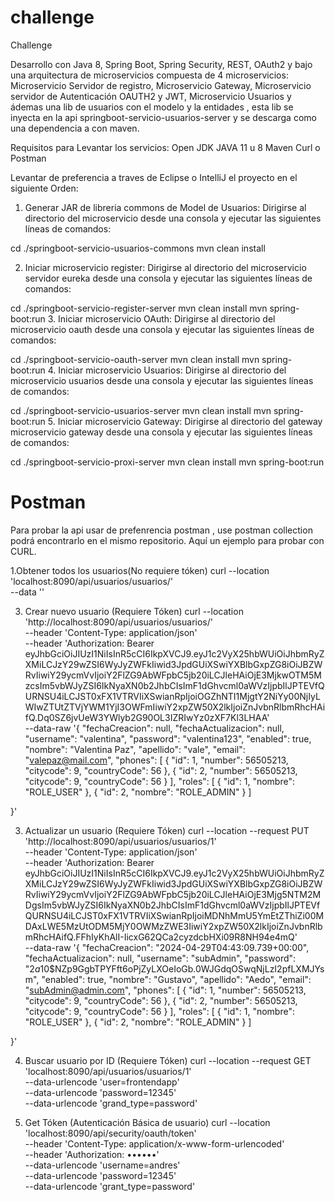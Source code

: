 # challenge
Challenge 

Desarrollo con Java 8, Spring Boot, Spring Security, REST, OAuth2 y bajo una arquitectura de microservicios compuesta de 4 microservicios: Microservicio Servidor de registro, Microservicio  Gateway, Microservicio servidor de Autenticación OAUTH2 y JWT, Microservicio Usuarios y ádemas una lib de usuarios con el modelo y la entidades , esta lib se inyecta en la api springboot-servicio-usuarios-server y se descarga como una dependencia a con maven.

Requisitos para Levantar los servicios:
Open JDK JAVA 11 u 8
Maven
Curl o Postman

Levantar de preferencia a traves de Eclipse o IntelliJ el proyecto en el siguiente Orden:
1. Generar JAR de libreria commons de Model de Usuarios:
Dirigirse al directorio del microservicio desde una consola y ejecutar las siguientes líneas de comandos:

cd ./springboot-servicio-usuarios-commons
mvn clean install

2. Iniciar microservicio register:
Dirigirse al directorio del microservicio servidor eureka desde una consola y ejecutar las siguientes líneas de comandos:

cd ./springboot-servicio-register-server
mvn clean install
mvn spring-boot:run
3. Iniciar microservicio OAuth:
Dirigirse al directorio del microservicio oauth desde una consola y ejecutar las siguientes líneas de comandos:

cd ./springboot-servicio-oauth-server
mvn clean install
mvn spring-boot:run
4. Iniciar microservicio Usuarios:
Dirigirse al directorio del microservicio usuarios desde una consola y ejecutar las siguientes líneas de comandos:

cd ./springboot-servicio-usuarios-server
mvn clean install
mvn spring-boot:run
5. Iniciar microservicio Gateway:
Dirigirse al directorio del gateway microservicio gateway desde una consola y ejecutar las siguientes líneas de comandos:

cd ./springboot-servicio-proxi-server
mvn clean install
mvn spring-boot:run

# Postman

Para probar la api usar de prefenrencia postman , use postman collection podrá encontrarlo en el mismo repositorio. Aquí un ejemplo para probar con CURL.

1.Obtener todos los usuarios(No requiere tóken)
  curl --location 'localhost:8090/api/usuarios/usuarios/' \
--data ''

3. Crear nuevo usuario (Requiere Tóken)
  curl --location 'http://localhost:8090/api/usuarios/usuarios/' \
--header 'Content-Type: application/json' \
--header 'Authorization: Bearer eyJhbGciOiJIUzI1NiIsInR5cCI6IkpXVCJ9.eyJ1c2VyX25hbWUiOiJhbmRyZXMiLCJzY29wZSI6WyJyZWFkIiwid3JpdGUiXSwiYXBlbGxpZG8iOiJBZWRvIiwiY29ycmVvIjoiY2FlZG9AbWFpbC5jb20iLCJleHAiOjE3MjkwOTM5MzcsIm5vbWJyZSI6IkNyaXN0b2JhbCIsImF1dGhvcml0aWVzIjpbIlJPTEVfQURNSU4iLCJST0xFX1VTRVIiXSwianRpIjoiOGZhNTI1MjgtY2NiYy00NjIyLWIwZTUtZTVjYWM1YjI3OWFmIiwiY2xpZW50X2lkIjoiZnJvbnRlbmRhcHAifQ.Dq0SZ6jvUeW3YWlyb2G90OL3IZRIwYz0zXF7Kl3LHAA' \
--data-raw '{
    "fechaCreacion": null,
    "fechaActualizacion": null,
    "username": "valentina",
    "password": "valentina123",
    "enabled": true,
    "nombre": "Valentina Paz",
    "apellido": "vale",
    "email": "valepaz@mail.com",
    "phones": [
        { 
            "id": 1,
            "number": 56505213,
            "citycode": 9,
            "countryCode": 56
        },
        {
              "id": 2,
            "number": 56505213,
            "citycode": 9,
            "countryCode": 56
        }
    ],
    "roles": [
        {
            "id": 1,
            "nombre": "ROLE_USER"
        },
         {
            "id": 2,
            "nombre": "ROLE_ADMIN"
        }
    ]

}'

3. Actualizar un usuario (Requiere Tóken)
  curl --location --request PUT 'http://localhost:8090/api/usuarios/usuarios/1' \
--header 'Content-Type: application/json' \
--header 'Authorization: Bearer eyJhbGciOiJIUzI1NiIsInR5cCI6IkpXVCJ9.eyJ1c2VyX25hbWUiOiJhbmRyZXMiLCJzY29wZSI6WyJyZWFkIiwid3JpdGUiXSwiYXBlbGxpZG8iOiJBZWRvIiwiY29ycmVvIjoiY2FlZG9AbWFpbC5jb20iLCJleHAiOjE3Mjg5NTM2MDgsIm5vbWJyZSI6IkNyaXN0b2JhbCIsImF1dGhvcml0aWVzIjpbIlJPTEVfQURNSU4iLCJST0xFX1VTRVIiXSwianRpIjoiMDNhMmU5YmEtZThiZi00MDAxLWE5MzUtODM5MjY0OWMzZWE3IiwiY2xpZW50X2lkIjoiZnJvbnRlbmRhcHAifQ.FFhIyKhAlI-IicxG62QCa2cyzdcbHXi09R8NH94e4mQ' \
--data-raw '{
    "fechaCreacion": "2024-04-29T04:43:09.739+00:00",
    "fechaActualizacion": null,
    "username": "subAdmin",
    "password": "$2a$10$NZp9GgbTPYFft6oPjZyLXOeIoGb.0WJGdqOSwqNjLzI2pfLXMJYsm",
    "enabled": true,
    "nombre": "Gustavo",
    "apellido": "Aedo",
    "email": "subAdmin@admin.com",
    "phones": [
        { 
            "id": 1,
            "number": 56505213,
            "citycode": 9,
            "countryCode": 56
        },
        {
              "id": 2,
            "number": 56505213,
            "citycode": 9,
            "countryCode": 56
        }
    ],
    "roles": [
        {
            "id": 1,
            "nombre": "ROLE_USER"
        },
         {
            "id": 2,
            "nombre": "ROLE_ADMIN"
        }
    ]

}'

4. Buscar usuario por ID (Requiere Tóken)
  curl --location --request GET 'localhost:8090/api/usuarios/usuarios/1' \
--data-urlencode 'user=frontendapp' \
--data-urlencode 'password=12345' \
--data-urlencode 'grand_type=password'


5. Get Tóken (Autenticación Básica de usuario)
  curl --location 'localhost:8090/api/security/oauth/token' \
--header 'Content-Type: application/x-www-form-urlencoded' \
--header 'Authorization: ••••••' \
--data-urlencode 'username=andres' \
--data-urlencode 'password=12345' \
--data-urlencode 'grant_type=password'




